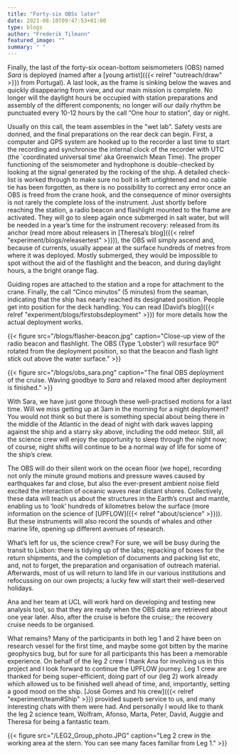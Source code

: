 ```yaml
---
title: "Forty-six OBSs later"
date: 2021-08-10T09:47:53+01:00
type: blogs
author: "Frederik Tilmann"
featured_image: ""
summary: " "
---
```


Finally, the last  of the forty-six ocean-bottom seismometers (OBS) named *Sara* is deployed (named after a [young artist]({{< relref "outreach/draw" >}}) from Portugal). A last look, as the frame is sinking below the waves and quickly disappearing from view, and our main mission is complete. No longer will the daylight hours be occupied with station preparations and assembly of the different components; no longer will our daily rhythm be punctuated every 10-12 hours by the call “One hour to station”, day or night.

Usually on this call, the team assembles in the "wet lab". Safety vests are donned, and the final preparations on the rear deck can begin. First, a computer and GPS system are hooked up to the recorder a last time to start the recording and synchronise the internal clock of the recorder with UTC (the `coordinated universal time’ aka Greenwich Mean Time). The proper functioning of the seismometer and hydrophone is double-checked by looking at the signal generated by the rocking of the ship. A detailed check-list is worked through to make sure no bolt is left untightened and no cable tie has been forgotten, as there is no possibility to correct any error once an OBS is freed from the crane hook, and the consequence of minor oversights is not rarely the complete loss of the instrument. Just shortly before reaching the station, a radio beacon and flashlight mounted to the frame are activated. They will go to sleep again once submerged in salt water, but will be needed in a year’s time for the instrument recovery: released from its anchor (read more about releasers in [Theresa’s blog]({{< relref "experiment/blogs/releasertest" >}})), the OBS will simply ascend and, because of currents, usually appear at the surface hundreds of metres from where it was deployed. Mostly submerged, they would be impossible to spot without the aid of the flashlight and the beacon, and during daylight hours, a the bright orange flag.

Guiding ropes are attached to the station and a rope for attachment to the crane.  Finally, the call “Cinco minutos” (5 minutes) from the seaman, indicating that the ship has nearly reached its designated position.  People get into position for the deck handling.  You can read [David’s blog]({{< relref "experiment/blogs/firstobsdeployment" >}}) for more details how the actual deployment works.

{{< figure src="/blogs/flasher-beacon.jpg" caption="Close-up view of the radio beacon and flashlight. The OBS (Type ‘Lobster’) will resurface 90° rotated from the deployment position, so that the beacon and flash light stick out above the water surface." >}}

{{< figure src="/blogs/obs_sara.png" caption="The final OBS deployment of the cruise. Waving goodbye to *Sara* and relaxed mood after deployment is finished." >}}

With Sara, we have just gone through these well-practised motions for a last time. Will we miss getting up at 3am in the morning for a night deployment?  You would not think so but there is something special about being there in the middle of the Atlantic in the dead of night with dark waves lapping against the ship and a starry sky above, including the odd meteor. Still, all the science crew will enjoy the opportunity to sleep through the night now; of course, night shifts will continue to be a normal way of life for some of the ship’s crew.

The OBS will do their silent work on the ocean floor (we hope), recording not only the minute ground motions and pressure waves caused by earthquakes far and close, but also the ever-present ambient noise field excited the interaction of oceanic waves near distant shores. Collectively, these data will teach us about the structures in the Earth’s crust and mantle, enabling us to ‘look’ hundreds of kilometres below the surface (more information on the science of [UPFLOW]({{< relref "about/science" >}})). But these instruments will also record the sounds of whales and other marine life, opening up different avenues of research.

What’s left for us, the science crew? For sure, we will be busy during the transit to Lisbon: there is tidying up of the labs; repacking of boxes for the return shipments, and the completion of documents and packing list etc, and, not to forget, the preparation and organisation of outreach material. Afterwards, most of us will return to land life in our various institutions and refocussing on our own projects; a lucky few will start their well-deserved holidays.

Ana and her team at UCL will work hard on developing and testing new analysis tool, so that they are ready when the OBS data are retrieved about one year later. Also, after the cruise is before the cruise;: the recovery cruise needs to be organised.

What remains? Many of the participants in both leg 1 and 2 have been on research vessel for the first time, and maybe some got bitten by the marine geophysics bug, but for sure for all participants this has been a memorable experience.  On behalf of the leg 2 crew I thank Ana for involving us in this project and I look forward to continue the UPFLOW journey. Leg 1 crew are thanked for being super-efficient, doing part of our (leg 2) work already which allowed us to be finished well ahead of time, and, importantly, setting a good mood on the ship. [José Gomes and his crew]({{< relref "experiment/team#Ship" >}}) provided superb service to us, and many interesting chats with them were had.  And personally I would like to thank the leg 2 science team, Wolfram, Afonso, Marta, Peter, David, Auggie and Theresa for being a fantastic team.

{{< figure src="/LEG2_Group_photo.JPG" caption="Leg 2 crew in the working area at the stern. You can see many faces familiar from Leg 1." >}}
